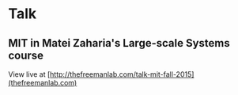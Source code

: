# Talk

## MIT in Matei Zaharia's Large-scale Systems course

View live at [http://thefreemanlab.com/talk-mit-fall-2015](thefreemanlab.com)
